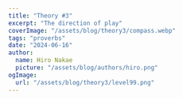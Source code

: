 ```yaml
---
title: "Theory #3"
excerpt: "The direction of play"
coverImage: "/assets/blog/theory3/compass.webp"
tags: "proverbs"
date: "2024-06-16"
author:
  name: Hiro Nakae
  picture: "/assets/blog/authors/hiro.png"
ogImage:
  url: "/assets/blog/theory3/level99.png"
---
```

